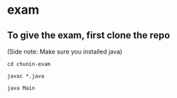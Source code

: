 # exam


## To give the exam, first clone the repo

(Side note: Make sure you installed java)

`
cd chunin-exam
`

`
javac *.java
`

`
java Main
`
